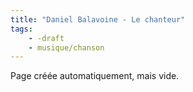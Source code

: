 ```yaml
---
title: "Daniel Balavoine - Le chanteur"
tags:
    - -draft
    - musique/chanson
---
```


Page créée automatiquement, mais vide.
